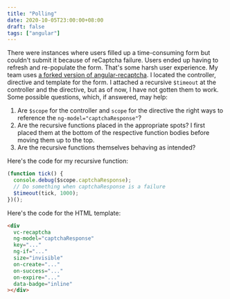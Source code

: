 ```yaml
---
title: "Polling"
date: 2020-10-05T23:00:00+08:00
draft: false
tags: ["angular"]
---
```

There were instances where users filled up a time-consuming form but couldn't submit it because of reCaptcha failure. Users ended up having to refresh and re-populate the form. That's some harsh user experience. My team uses [a forked version of angular-recaptcha](https://github.com/opengovsg/angular-recaptcha-fallback). I located the controller, directive and template for the form. I attached a recursive `$timeout` at the controller and the directive, but as of now, I have not gotten them to work. Some possible questions, which, if answered, may help:

1. Are `$scope` for the controller and `scope` for the directive the right ways to reference the `ng-model="captchaResponse"`?
1. Are the recursive functions placed in the appropriate spots? I first placed them at the bottom of the respective function bodies before moving them up to the top.
1. Are the recursive functions themselves behaving as intended?

Here's the code for my recursive function:

```typescript
(function tick() {
  console.debug($scope.captchaResponse);
  // Do something when captchaResponse is a failure
  $timeout(tick, 1000);
})();
```

Here's the code for the HTML template:

```html
<div
  vc-recaptcha
  ng-model="captchaResponse"
  key="..."
  ng-if="..."
  size="invisible"
  on-create="..."
  on-success="..."
  on-expire="..."
  data-badge="inline"
></div>
```
